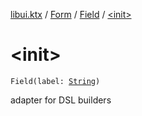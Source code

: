 [libui.ktx](../../index.md) / [Form](../index.md) / [Field](index.md) / [&lt;init&gt;](./-init-.md)

# &lt;init&gt;

`Field(label: `[`String`](https://kotlinlang.org/api/latest/jvm/stdlib/kotlin/-string/index.html)`)`

adapter for DSL builders

